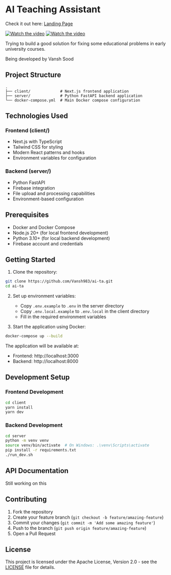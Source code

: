 # AI Teaching Assistant

Check it out here: [Landing Page](https://acadri.com)

[![Watch the video](test)](https://www.loom.com/share/09c47d2b73724d50bdaafc21613a6170?sid=27802f61-86ae-43d9-a4b7-72f2ab05368f)
[![Watch the video](https://github.com/user-attachments/assets/9f7671a2-be4c-4fae-bae6-f60039c55c17)](https://www.loom.com/share/09c47d2b73724d50bdaafc21613a6170?sid=27802f61-86ae-43d9-a4b7-72f2ab05368f)

Trying to build a good solution for fixing some educational problems in early university courses.

Being developed by Vansh Sood

## Project Structure

```
.
├── client/             # Next.js frontend application
├── server/             # Python FastAPI backend application
└── docker-compose.yml  # Main Docker compose configuration
```

## Technologies Used

### Frontend (client/)
- Next.js with TypeScript
- Tailwind CSS for styling
- Modern React patterns and hooks
- Environment variables for configuration

### Backend (server/)
- Python FastAPI
- Firebase integration
- File upload and processing capabilities
- Environment-based configuration

## Prerequisites

- Docker and Docker Compose
- Node.js 20+ (for local frontend development)
- Python 3.10+ (for local backend development)
- Firebase account and credentials

## Getting Started

1. Clone the repository:
```bash
git clone https://github.com/Vansh983/ai-ta.git
cd ai-ta
```

2. Set up environment variables:
   - Copy `.env.example` to `.env` in the server directory
   - Copy `.env.local.example` to `.env.local` in the client directory
   - Fill in the required environment variables

3. Start the application using Docker:
```bash
docker-compose up --build
```

The application will be available at:
- Frontend: http://localhost:3000
- Backend: http://localhost:8000

## Development Setup

### Frontend Development
```bash
cd client
yarn install
yarn dev
```

### Backend Development
```bash
cd server
python -m venv venv
source venv/bin/activate  # On Windows: .\venv\Scripts\activate
pip install -r requirements.txt
./run_dev.sh
```

## API Documentation

Still working on this

## Contributing

1. Fork the repository
2. Create your feature branch (`git checkout -b feature/amazing-feature`)
3. Commit your changes (`git commit -m 'Add some amazing feature'`)
4. Push to the branch (`git push origin feature/amazing-feature`)
5. Open a Pull Request

## License

This project is licensed under the Apache License, Version 2.0 - see the [LICENSE](LICENSE) file for details.
